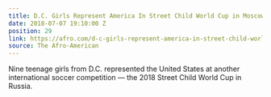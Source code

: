 ```yaml
---
title: D.C. Girls Represent America In Street Child World Cup in Moscow
date: 2018-07-07 19:10:00 Z
position: 29
link: https://afro.com/d-c-girls-represent-america-in-street-child-world-cup-in-moscow/
source: The Afro-American
---
```


Nine teenage girls from D.C. represented the United States at another international soccer competition —  the 2018 Street Child World Cup in Russia.
